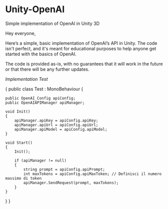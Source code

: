 # Unity-OpenAI
Simple implementation of OpenAI in Unity 3D

Hey everyone,

Here’s a simple, basic implementation of OpenAI’s API in Unity. The code isn't perfect, and it's meant for educational purposes to help anyone get started with the basics of OpenAI.

The code is provided as-is, with no guarantees that it will work in the future or that there will be any further updates.


*Implementation Test*

{
public class Test : MonoBehaviour
{    
    
    public OpenAI_Config apiConfig;
    public OpenAIAPIManager apiManager;

    void Init()
    {
        apiManager.apiKey = apiConfig.apiKey;
        apiManager.apiUrl = apiConfig.apiUrl;
        apiManager.apiModel = apiConfig.apiModel;
    }

    void Start()
    {
        Init();

        if (apiManager != null)
        {
            string prompt = apiConfig.apiPrompt;
            int maxTokens = apiConfig.apiMaxToken; // Definisci il numero massimo di token
            apiManager.SendRequest(prompt, maxTokens);
        }
    }
}
}
